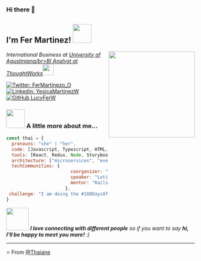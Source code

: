 ### Hi there 👋

<h2> I'm Fer Martinez! <img src="https://media.giphy.com/media/mGcNjsfWAjY5AEZNw6/giphy.gif" width="50"></h2>
<img align='right' src="https://media.giphy.com/media/ieyl9zmCjO4b4t6qoY/giphy.gif" width="230">
<p><em>International Business at <a href="https://www.uniagustiniana.edu.co/">University of Agustiniana/br>BI Analyst at <a href="https://www.thoughtworks.com">ThoughtWorks</a><img src="https://media.giphy.com/media/WUlplcMpOCEmTGBtBW/giphy.gif" width="30"> 
</em></p>

[![Twitter: FerMartinezo_O](https://img.shields.io/twitter/follow/FerMartinezo_O?style=social)](https://twitter.com/FerMartinezo_O)
[![Linkedin: YesicaMartinezW](https://img.shields.io/badge/-YesicaMartinezW-blue?style=flat-square&logo=Linkedin&logoColor=white&link=https://www.linkedin.com/in/thaianebraga/)](https://www.linkedin.com/in/yesica-fernanda-martinez-walteros/)
[![GitHub LucyFerW](https://img.shields.io/github/followers/LucyFerW?label=follow&style=social)](https://github.com/LucyFerW)


### <img src="https://media.giphy.com/media/VgCDAzcKvsR6OM0uWg/giphy.gif" width="50"> A little more about me...  

```javascript
const thai = {
  pronouns: "she" | "her",
  code: [Javascript, Typescript, HTML, CSS, Ruby, Python, Java],
  tools: [React, Redux, Node, Storybook, Styled-Components, Jest, Docker],
  architecture: ["microservices", "event-driven", "design system pattern"],
  techCommunities: {
                        coorganizer: "AfroPython",
                        speaker: "Latinity",
                        mentor: "RailsGirls POA"
                      },
 challenge: "I am doing the #100DaysOfCode challenge focused on react and typescript"
}
```

<img src="https://media.giphy.com/media/LnQjpWaON8nhr21vNW/giphy.gif" width="60"> <em><b>I love connecting with different people</b> so if you want to say <b>hi, I'll be happy to meet you more!</b> :)</em>

---

⭐️ From [@Thaiane](https://github.com/Thaiane)
